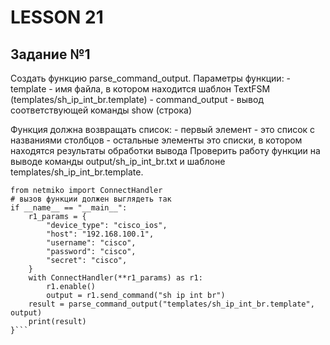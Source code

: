 # LESSON 21

## Задание №1

Создать функцию parse_command_output. Параметры функции:
	- template - имя файла, в котором находится шаблон TextFSM (templates/sh_ip_int_br.template)
	- command_output - вывод соответствующей команды show (строка)
	
Функция должна возвращать список:
	- первый элемент - это список с названиями столбцов
	- остальные элементы это списки, в котором находятся результаты обработки вывода
Проверить работу функции на выводе команды output/sh_ip_int_br.txt и шаблоне templates/sh_ip_int_br.template.


```{python} {
from netmiko import ConnectHandler
# вызов функции должен выглядеть так
if __name__ == "__main__":
	r1_params = {
		"device_type": "cisco_ios",
		"host": "192.168.100.1",
		"username": "cisco",
		"password": "cisco",
		"secret": "cisco",
	}
	with ConnectHandler(**r1_params) as r1:
		r1.enable()
		output = r1.send_command("sh ip int br")
	result = parse_command_output("templates/sh_ip_int_br.template", output)
	print(result)
}```